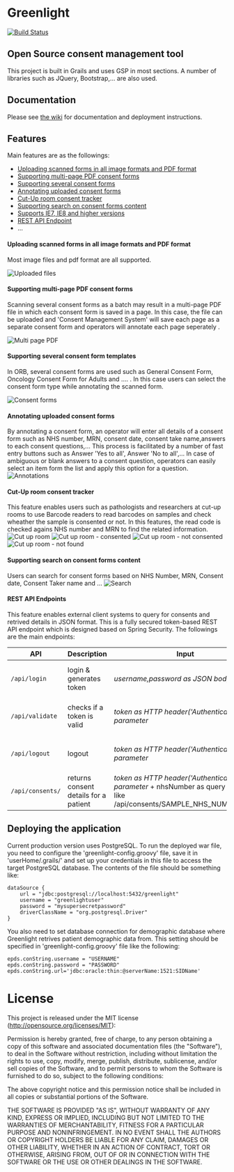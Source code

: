 Greenlight 
=======
[![Build Status](https://travis-ci.org/OxBRCInformatics/greenlight.png?branch=develop)](https://travis-ci.org/OxBRCInformatics/greenlight)

Open Source consent management tool
------------
This project is built in Grails and uses GSP in most sections.
A number of libraries such as JQuery, Bootstrap,... are also used.

## Documentation
Please see [the wiki](https://github.com/OxBRCInformatics/greenlight/wiki) for documentation and deployment instructions.

## Features
Main features are as the followings:
* [Uploading scanned forms in all image formats and PDF format](#upload)
* [Supporting multi-page PDF consent forms](#multipagePDF)
* [Supporting several consent forms](#severalforms)
* [Annotating uploaded consent forms](#annotate)
* [Cut-Up room consent tracker](#cutup) 
* [Supporting search on consent forms content](#search)
* [Supports IE7, IE8 and higher versions](#IE)
* [REST API Endpoint](#REST)
* ...


#### <a name="upload" style="text-decoration:none">Uploading scanned forms in all image formats and PDF format</a>
Most image files and pdf format are all supported.

![Uploaded files](/resources/docImages/uploadedFiles.png)

#### <a name="annotate" style="text-decoration:none">Supporting multi-page PDF consent forms</a>
Scanning several consent forms as a batch may result in a multi-page PDF file in which each consent form is saved in a page. In this case, the file can be uploaded and 'Consent Management System' will save each page as a separate consent form and operators will annotate each page seperately .

![Multi page PDF](/resources/docImages/multipagePDF.png)

#### <a name="severalforms" style="text-decoration:none">Supporting several consent form templates</a>
In ORB, several consent forms are used such as General Consent Form, Oncology Consent Form for Adults and .... . In this case users can select the consent form type while annotating the scanned form.

![Consent forms](/resources/docImages/consentForms.png)

#### <a name="annotate" style="text-decoration:none">Annotating uploaded consent forms</a>
By annotating a consent form, an operator will enter all details of a consent form such as NHS number, MRN, consent date, consent take name,answers to each consent questions,...
This process is facilitated by a number of fast entry buttons such as Answer 'Yes to all', Answer 'No to all',...
In case of ambiguous or blank answers to a consent question, operators can easily select an item form the list and apply this option for a question.
![Annotations](/resources/docImages/annotation.png)

#### <a name="cutup" style="text-decoration:none">Cut-Up room consent tracker</a>
This feature enables users such as pathologists and researchers at cut-up rooms to use Barcode readers to read barcodes on samples and check wheather the sample is consented or not. In this features, the read code is checked agains NHS number and MRN to find the related information.
![Cut up room](/resources/docImages/cutuproom.png)
![Cut up room - consented](/resources/docImages/cutuproom-consented.png)
![Cut up room - not consented](/resources/docImages/cutuproom-Notconsented.png)
![Cut up room - not found](/resources/docImages/cutuproom-Notfound.png)

#### <a name="search" style="text-decoration:none">Supporting search on consent forms content</a>
Users can search for consent forms based on NHS Number, MRN, Consent date, Consent Taker name and ...
![Search](/resources/docImages/search.png)



#### <a name="REST" style="text-decoration:none">REST API Endpoints</a>
This feature enables external client systems to query for consents and retrived details in JSON format.
This is a fully secured token-based REST API endpoint which is designed based on Spring Security. The followings are the main endpoints:

API          | Description              | Input                                         | Output
---          | ---                      | ---                                           | ---
`/api/login` | login & generates token  |   *username,password as JSON body*    | token value & user details
`/api/validate` | checks if a token is valid| *token as HTTP header('Authentication') parameter* | token value & user details
`/api/logout`   | logout    | *token as HTTP header('Authentication') parameter*  | HTTP 200 (empty body)
`/api/consents/` | returns consent details for a patient    | *token as HTTP header('Authentication') parameter* + nhsNumber as query string like /api/consents/SAMPLE_NHS_NUMBER.json | aptient consents


## Deploying the application
Current production version uses PostgreSQL. 
To run the deployed war file, you need to configure the 'greenlight-config.groovy' file, save it in 'userHome/.grails/' and set up your credentials in this file to access the target PostgreSQL database. The contents of the file should be something like:

```
dataSource {
    url = "jdbc:postgresql://localhost:5432/greenlight"
    username = "greenlightuser"
    password = "mysupersecretpassword"
   	driverClassName = "org.postgresql.Driver"
}
```
You also need to set database connection for demographic database where Greenlight retrives patient demographic data from.
This setting should be specified in 'greenlight-config.groovy' file like the following:
```
epds.conString.username = "USERNAME"
epds.conString.password = "PASSWORD"
epds.conString.url='jdbc:oracle:thin:@serverName:1521:SIDName'
```

# License

This project is released under the MIT license (http://opensource.org/licenses/MIT):

Permission is hereby granted, free of charge, to any person obtaining a copy
of this software and associated documentation files (the "Software"), to deal
in the Software without restriction, including without limitation the rights
to use, copy, modify, merge, publish, distribute, sublicense, and/or sell
copies of the Software, and to permit persons to whom the Software is
furnished to do so, subject to the following conditions:

The above copyright notice and this permission notice shall be included in
all copies or substantial portions of the Software.

THE SOFTWARE IS PROVIDED "AS IS", WITHOUT WARRANTY OF ANY KIND, EXPRESS OR
IMPLIED, INCLUDING BUT NOT LIMITED TO THE WARRANTIES OF MERCHANTABILITY,
FITNESS FOR A PARTICULAR PURPOSE AND NONINFRINGEMENT. IN NO EVENT SHALL THE
AUTHORS OR COPYRIGHT HOLDERS BE LIABLE FOR ANY CLAIM, DAMAGES OR OTHER
LIABILITY, WHETHER IN AN ACTION OF CONTRACT, TORT OR OTHERWISE, ARISING FROM,
OUT OF OR IN CONNECTION WITH THE SOFTWARE OR THE USE OR OTHER DEALINGS IN
THE SOFTWARE.







